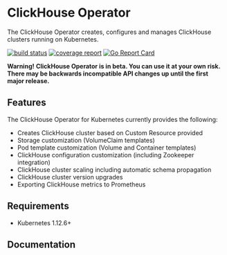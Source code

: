 # ClickHouse Operator

The ClickHouse Operator creates, configures and manages ClickHouse clusters running on Kubernetes.

[![build status](http://gitlab.bj.sensetime.com/diamond/service-providers/clickhouse/badges/master/build.svg)](http://gitlab.bj.sensetime.com/diamond/service-providers/clickhouse/commits/master)
[![coverage report](http://gitlab.bj.sensetime.com/diamond/service-providers/clickhouse/badges/master/coverage.svg)](http://gitlab.bj.sensetime.com/diamond/service-providers/clickhouse/commits/master)
[![Go Report Card](https://goreportcard.com/badge/github.com/mackwong/clickhouse-operator)](https://goreportcard.com/report/github.com/mackwong/clickhouse-operator)

**Warning!**
**ClickHouse Operator is in beta. You can use it at your own risk. There may be backwards incompatible API changes up until the first major release.**

## Features

The ClickHouse Operator for Kubernetes currently provides the following:

- Creates ClickHouse cluster based on Custom Resource provided
- Storage customization (VolumeClaim templates)
- Pod template customization (Volume and Container templates)
- ClickHouse configuration customization (including Zookeeper integration)
- ClickHouse cluster scaling including automatic schema propagation
- ClickHouse cluster version upgrades
- Exporting ClickHouse metrics to Prometheus

## Requirements

- Kubernetes 1.12.6+

## Documentation
